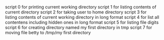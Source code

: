 script 0 for printing current working directory
script 1 for listing contents of current directory
script 2 for taking user to home directory
script 3 for listing contents of current working directory in long format
script 4 for list all contentens including hidden ones in long format
script 5 for listing file digits
script 6 for creating directory named my first directory in tmp
script 7 for moving file betty to /tmp/my first directory
